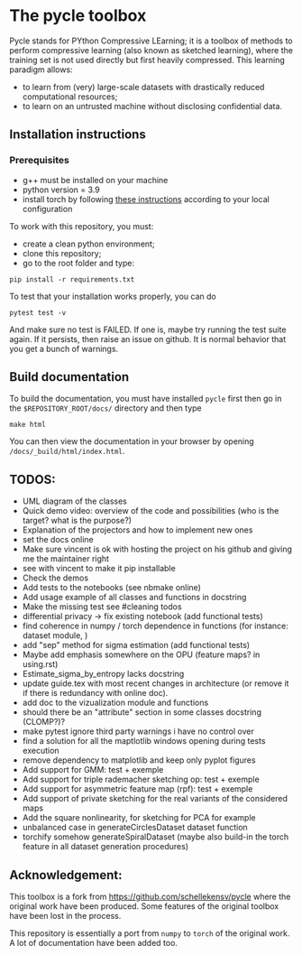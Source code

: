 # The pycle toolbox
Pycle stands for PYthon Compressive LEarning; it is a toolbox of methods to perform compressive learning (also known as sketched learning), where the training set is not used directly but first heavily compressed. This learning paradigm allows:
    
- to learn from (very) large-scale datasets with drastically reduced computational resources;
- to learn on an untrusted machine without disclosing confidential data.

## Installation instructions

### Prerequisites
- g++ must be installed on your machine
- python version = 3.9
- install torch by following [these instructions](https://pytorch.org/get-started/locally/) according to your local configuration

To work with this repository, you must:

- create a clean python environment;
- clone this repository;
- go to the root folder and type:

```
pip install -r requirements.txt
```

To test that your installation works properly, you can do

```
pytest test -v
```

And make sure no test is FAILED. If one is, maybe try running the test suite again. If it persists, then raise an issue on github. It is normal behavior that you get a bunch of warnings.

## Build documentation

To build the documentation, you must have installed `pycle` first then go in the `$REPOSITORY_ROOT/docs/` directory and then type

```
make html
```

You can then view the documentation in your browser by opening `/docs/_build/html/index.html`.


## TODOS:
  
- UML diagram of the classes
- Quick demo video: overview of the code and possibilities (who is the target? what is the purpose?)
- Explanation of the projectors and how to implement new ones
- set the docs online
- Make sure vincent is ok with hosting the project on his github and giving me the maintainer right
- see with vincent to make it pip installable
- Check the demos
- Add tests to the notebooks (see nbmake online)
- Add usage example of all classes and functions in docstring
- Make the missing test see #cleaning todos
- differential privacy -> fix existing notebook (add functional tests)
- find coherence in numpy / torch dependence in functions (for instance: dataset module, )
- add "sep" method for sigma estimation (add functional tests)
- Maybe add emphasis somewhere on the OPU (feature maps? in using.rst)
- Estimate_sigma_by_entropy lacks docstring
- update guide.tex with most recent changes in architecture (or  remove it if there is redundancy with online doc).
- add doc to the vizualization module and functions
- should there be an "attribute" section in some classes docstring (CLOMP?)?
- make pytest ignore third party warnings i have no control over
- find a solution for all the maptlotlib windows opening during tests execution
- remove dependency to matplotlib and keep only pyplot figures
- Add support for GMM: test + exemple
- Add support for triple rademacher sketching op: test + exemple
- Add support for asymmetric feature map (rpf): test + exemple
- Add support of private sketching for the real variants of the considered maps
- Add the square nonlinearity, for sketching for PCA for example
- unbalanced case in generateCirclesDataset dataset function
- torchify somehow generateSpiralDataset (maybe also build-in the torch feature in all dataset generation procedures)

## Acknowledgement:

This toolbox is a fork from https://github.com/schellekensv/pycle where the original work have been produced. Some features of the original toolbox
have been lost in the process. 

This repository is essentially a port from `numpy` to `torch` of the original work. A lot of documentation have been added too.

